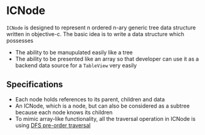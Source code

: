 # ICNode

`ICNode` is designed to represent n ordered n-ary generic tree data structure written in objective-c. The basic idea is to write a data structure which possesses

* The ability to be manupulated easily like a tree
* The ability to be presented like an array so that developer can use it as a backend data source for a `TableView` very easily

## Specifications

* Each node holds references to its parent, children and data
* An ICNode, which is a node, but can also be considered as a subtree because each node knows its children
* To mimic array-like functionality, all the traversal operation in ICNode is using <a href="http://en.wikipedia.org/wiki/Tree_traversal#Example">DFS pre-order traversal</a>